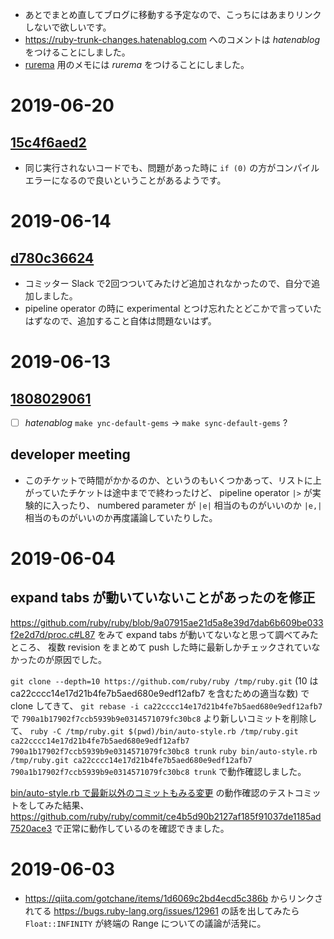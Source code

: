 - あとでまとめ直してブログに移動する予定なので、こっちにはあまりリンクしないで欲しいです。
- <https://ruby-trunk-changes.hatenablog.com> へのコメントは *hatenablog* をつけることにしました。
- [rurema](https://github.com/rurema/doctree) 用のメモには *rurema* をつけることにしました。

# 2019-06-20

## [15c4f6aed2](https://ruby-trunk-changes.hatenablog.com/entry/ruby_trunk_changes_20190620#15c4f6aed2)

- 同じ実行されないコードでも、問題があった時に `if (0)` の方がコンパイルエラーになるので良いということがあるようです。

# 2019-06-14

## [d780c36624](https://ruby-trunk-changes.hatenablog.com/entry/ruby_trunk_changes_20190614#d780c36624)

- コミッター Slack で2回つついてみたけど追加されなかったので、自分で追加しました。
- pipeline operator の時に experimental とつけ忘れたとどこかで言っていたはずなので、追加すること自体は問題ないはず。

# 2019-06-13

## [1808029061](https://ruby-trunk-changes.hatenablog.com/entry/ruby_trunk_changes_20190613#1808029061)

- [ ] *hatenablog* `make ync-default-gems` → `make sync-default-gems` ?

## developer meeting

- このチケットで時間がかかるのか、というのもいくつかあって、リストに上がっていたチケットは途中までで終わったけど、 pipeline operator `|>` が実験的に入ったり、 numbered parameter が `|e|` 相当のものがいいのか `|e,|` 相当のものがいいのか再度議論していたりした。

# 2019-06-04

## expand tabs が動いていないことがあったのを修正

<https://github.com/ruby/ruby/blob/9a07915ae21d5a8e39d7dab6b609be033f2e2d7d/proc.c#L87> をみて expand tabs が動いてないなと思って調べてみたところ、
複数 revision をまとめて push した時に最新しかチェックされていなかったのが原因でした。

`git clone --depth=10 https://github.com/ruby/ruby /tmp/ruby.git` (10 は ca22cccc14e17d21b4fe7b5aed680e9edf12afb7 を含むための適当な数) で clone してきて、 `git rebase -i ca22cccc14e17d21b4fe7b5aed680e9edf12afb7` で `790a1b17902f7ccb5939b9e0314571079fc30bc8` より新しいコミットを削除して、
`ruby -C /tmp/ruby.git $(pwd)/bin/auto-style.rb /tmp/ruby.git ca22cccc14e17d21b4fe7b5aed680e9edf12afb7 790a1b17902f7ccb5939b9e0314571079fc30bc8 trunk`
`ruby bin/auto-style.rb /tmp/ruby.git ca22cccc14e17d21b4fe7b5aed680e9edf12afb7 790a1b17902f7ccb5939b9e0314571079fc30bc8 trunk`
で動作確認しました。

[bin/auto-style.rb で最新以外のコミットもみる変更](https://github.com/ruby/ruby-commit-hook/pull/15) の動作確認のテストコミットをしてみた結果、
<https://github.com/ruby/ruby/commit/ce4b5d90b2127af185f91037de1185ad7520ace3> で正常に動作しているのを確認できました。

# 2019-06-03

- https://qiita.com/gotchane/items/1d6069c2bd4ecd5c386b からリンクされてる https://bugs.ruby-lang.org/issues/12961 の話を出してみたら `Float::INFINITY` が終端の Range についての議論が活発に。

